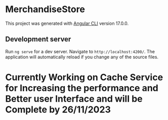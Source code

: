 # MerchandiseStore

This project was generated with [Angular CLI](https://github.com/angular/angular-cli) version 17.0.0.

## Development server

Run `ng serve` for a dev server. Navigate to `http://localhost:4200/`. The application will automatically reload if you change any of the source files.


# Currently Working on Cache Service for Increasing the performance and Better user Interface and  will be Complete by 26/11/2023
